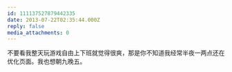 ```yaml
---
id: 111137527879442335
date: 2013-07-22T02:35:44.000Z
reply: false
media_attachments: 0
---
```


不要看我整天玩游戏自由上下班就觉得很爽，那是你不知道我经常半夜一两点还在优化页面。我也想朝九晚五。

